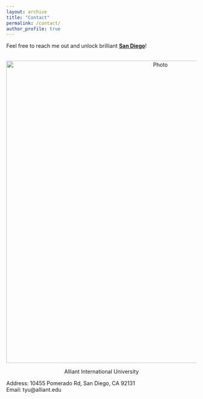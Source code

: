 ```yaml
---
layout: archive
title: "Contact"
permalink: /contact/
author_profile: true
---
```


Feel free to reach me out and unlock brilliant **[San Diego](https://goo.gl/maps/vLdF1tvRFvhTSfho8)**!

<p align="center">
  <img src="https://zhuonan-hao.github.io/images/UCSD.jpg?raw=true" alt="Photo" style="width:800px;"/>
</p>
<p align="center">
 Alliant International University
</p>
Address: 10455 Pomerado Rd, San Diego, CA 92131 <br>
Email: tyu@alliant.edu

